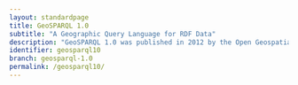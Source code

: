 ```yaml
---
layout: standardpage
title: GeoSPARQL 1.0
subtitle: "A Geographic Query Language for RDF Data"
description: "GeoSPARQL 1.0 was published in 2012 by the Open Geospatial Consortium. This page provides resources published with GeoSPARQL 1.0 and resources which have been backported to GeoSPARQL 1.0, such as applicable SHACL shapes or JSON-LD contexts"
identifier: geosparql10
branch: geosparql-1.0
permalink: /geosparql10/
---
```

